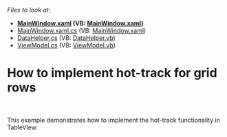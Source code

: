 <!-- default file list -->
*Files to look at*:

* **[MainWindow.xaml](./CS/WpfApplication/MainWindow.xaml) (VB: [MainWindow.xaml](./VB/WpfApplication/MainWindow.xaml))**
* [MainWindow.xaml.cs](./CS/WpfApplication/MainWindow.xaml.cs) (VB: [MainWindow.xaml](./VB/WpfApplication/MainWindow.xaml))
* [DataHelper.cs](./CS/WpfApplication/Model/DataHelper.cs) (VB: [DataHelper.vb](./VB/WpfApplication/Model/DataHelper.vb))
* [ViewModel.cs](./CS/WpfApplication/ViewModel/ViewModel.cs) (VB: [ViewModel.vb](./VB/WpfApplication/ViewModel/ViewModel.vb))
<!-- default file list end -->
# How to implement hot-track for grid rows


<p><br />
<p>This example demonstrates how to implement the hot-track functionality in TableView.</p></p>

<br/>



